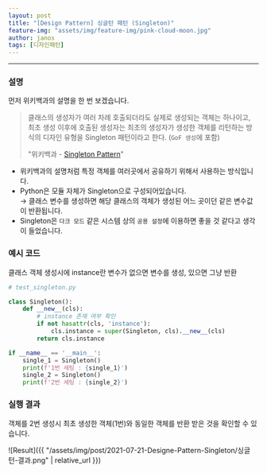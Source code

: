 ```yaml
---
layout: post
title: "[Design Pattern] 싱글턴 패턴 (Singleton)"
feature-img: "assets/img/feature-img/pink-cloud-moon.jpg"
author: janos
tags: [디자인패턴]
---
```


---

### 설명

먼저 위키백과의 설명을 한 번 보겠습니다.

> 클래스의 생성자가 여러 차례 호출되더라도 실제로 생성되는 객체는 하나이고, 최초 생성 이후에 호출된 생성자는 최초의 생성자가 생성한 객체를 리턴하는 방식의 디자인 유형을 Singleton 패턴이라고 한다. (`GoF 생성`에 포함)
> 
> "위키백과 - [Singleton Pattern](https://ko.wikipedia.org/wiki/%EC%8B%B1%EA%B8%80%ED%84%B4_%ED%8C%A8%ED%84%B4)"

- 위키백과의 설명처럼 특정 객체를 여러곳에서 공유하기 위해서 사용하는 방식입니다.
- Python은 모듈 자체가 Singleton으로 구성되어있습니다.  
→ 클래스 변수를 생성하면 해당 클래스의 객체가 생성된 어느 곳이던 같은 변수값이 반환됩니다.
- Singleton은 `다크 모드` 같은 시스템 상의 `공용 설정`에 이용하면 좋을 것 같다고 생각이 들었습니다.

### 예시 코드

클래스 객체 생성시에 instance란 변수가 없으면 변수를 생성, 있으면 그냥 반환

```python
# test_singleton.py

class Singleton():
    def __new__(cls):
        # instance 존재 여부 확인
        if not hasattr(cls, 'instance'):
            cls.instance = super(Singleton, cls).__new__(cls)
        return cls.instance

if __name__ == '__main__':
    single_1 = Singleton()
    print(f'1번 세팅 : {single_1}')
    single_2 = Singleton()
    print(f'2번 세팅 : {single_2}')
```

### 실행 결과

객체를 2번 생성시 최초 생성한 객체(1번)와 동일한 객체를 반환 받은 것을 확인할 수 있습니다.

![Result]({{ "/assets/img/post/2021-07-21-Designe-Pattern-Singleton/싱글턴-결과.png" | relative_url }})